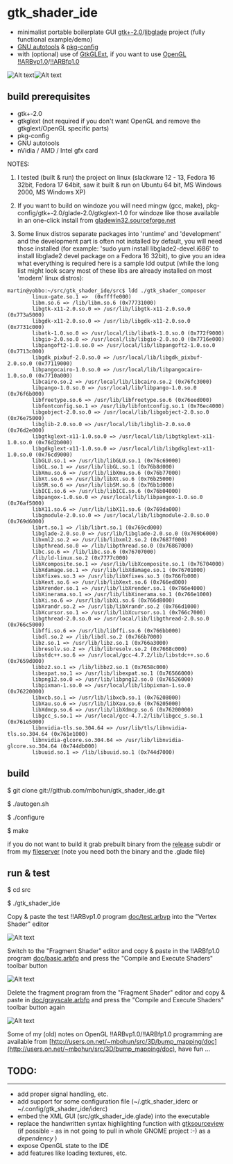 # gtk_shader_ide
- minimalist portable boilerplate GUI [gtk+-2.0](http://www.gtk.org)/[libglade](http://developer.gnome.org/libglade) project (fully functional example/demo)
- [GNU autotools](http://en.wikipedia.org/wiki/GNU_build_system) & [pkg-config](http://www.freedesktop.org/wiki/Software/pkg-config)
- with (optional) use of [GtkGLExt](http://projects.gnome.org/gtkglext), if you want to use [OpenGL](http://www.opengl.org) [!!ARBvp1.0](http://www.opengl.org/registry/specs/ARB/vertex_program.txt)/[!!ARBfp1.0](http://www.opengl.org/registry/specs/ARB/fragment_program.txt)

![Alt text](https://github.com/mbohun/gtk_shader_ide/raw/master/doc/small_gsc_screenshot_20041008-shadowsoft.png "2004-10-08, GUI mockup with GLSL code")![Alt text](https://github.com/mbohun/gtk_shader_ide/raw/master/doc/small_gsc_screenshot_20041019-shadowsoft.png "2004-10-19, one of the first real sessions")

## build prerequisites
- gtk+-2.0
- gtkglext (not required if you don't want OpenGL and remove the gtkglext/OpenGL specific parts)
- pkg-config
- GNU autotools
- nVidia / AMD / Intel gfx card

NOTES:

1. I tested (built & run) the project on linux (slackware 12 - 13, Fedora 16 32bit, Fedora 17 64bit, saw it built & run on Ubuntu 64 bit, MS Windows 2000, MS Windows XP)
2. If you want to build on windoze you will need mingw (gcc, make), pkg-config/gtk+-2.0/glade-2.0/gtkglext-1.0 for windoze like those available in an one-click install from [gladewin32.sourceforge.net](http://gladewin32.sourceforge.net)

3. Some linux distros separate packages into 'runtime' and 'development' and the development part is often not installed by default, you will need those installed (for example: 'sudo yum install libglade2-devel.i686' to install libglade2  devel package on a Fedora 16 32bit), to give you an idea what everything is required here is a sample ldd output (while the long list might look scary most of these libs are already installed on most 'modern' linux distros):

```
martin@yobbo:~/src/gtk_shader_ide/src$ ldd ./gtk_shader_composer
        linux-gate.so.1 =>  (0xffffe000)
        libm.so.6 => /lib/libm.so.6 (0x77731000)
        libgtk-x11-2.0.so.0 => /usr/lib/libgtk-x11-2.0.so.0 (0x773a5000)
        libgdk-x11-2.0.so.0 => /usr/lib/libgdk-x11-2.0.so.0 (0x7731c000)
        libatk-1.0.so.0 => /usr/local/lib/libatk-1.0.so.0 (0x772f9000)
        libgio-2.0.so.0 => /usr/local/lib/libgio-2.0.so.0 (0x7716e000)
        libpangoft2-1.0.so.0 => /usr/local/lib/libpangoft2-1.0.so.0 (0x7713c000)
        libgdk_pixbuf-2.0.so.0 => /usr/local/lib/libgdk_pixbuf-2.0.so.0 (0x77119000)
        libpangocairo-1.0.so.0 => /usr/local/lib/libpangocairo-1.0.so.0 (0x7710a000)
        libcairo.so.2 => /usr/local/lib/libcairo.so.2 (0x76fc3000)
        libpango-1.0.so.0 => /usr/local/lib/libpango-1.0.so.0 (0x76f6b000)
        libfreetype.so.6 => /usr/lib/libfreetype.so.6 (0x76eed000)
        libfontconfig.so.1 => /usr/lib/libfontconfig.so.1 (0x76ec4000)
        libgobject-2.0.so.0 => /usr/local/lib/libgobject-2.0.so.0 (0x76e75000)
        libglib-2.0.so.0 => /usr/local/lib/libglib-2.0.so.0 (0x76d2e000)
        libgtkglext-x11-1.0.so.0 => /usr/local/lib/libgtkglext-x11-1.0.so.0 (0x76d2b000)
        libgdkglext-x11-1.0.so.0 => /usr/local/lib/libgdkglext-x11-1.0.so.0 (0x76cd9000)
        libGLU.so.1 => /usr/lib/libGLU.so.1 (0x76c69000)
        libGL.so.1 => /usr/lib/libGL.so.1 (0x76b8d000)
        libXmu.so.6 => /usr/lib/libXmu.so.6 (0x76b77000)
        libXt.so.6 => /usr/lib/libXt.so.6 (0x76b25000)
        libSM.so.6 => /usr/lib/libSM.so.6 (0x76b1d000)
        libICE.so.6 => /usr/lib/libICE.so.6 (0x76b04000)
        libpangox-1.0.so.0 => /usr/local/lib/libpangox-1.0.so.0 (0x76af5000)
        libX11.so.6 => /usr/lib/libX11.so.6 (0x769da000)
        libgmodule-2.0.so.0 => /usr/local/lib/libgmodule-2.0.so.0 (0x769d6000)
        librt.so.1 => /lib/librt.so.1 (0x769cd000)
        libglade-2.0.so.0 => /usr/lib/libglade-2.0.so.0 (0x769b6000)
        libxml2.so.2 => /usr/lib/libxml2.so.2 (0x7687f000)
        libpthread.so.0 => /lib/libpthread.so.0 (0x76867000)
        libc.so.6 => /lib/libc.so.6 (0x76707000)
        /lib/ld-linux.so.2 (0x7777c000)
        libXcomposite.so.1 => /usr/lib/libXcomposite.so.1 (0x76704000)
        libXdamage.so.1 => /usr/lib/libXdamage.so.1 (0x76701000)
        libXfixes.so.3 => /usr/lib/libXfixes.so.3 (0x766fb000)
        libXext.so.6 => /usr/lib/libXext.so.6 (0x766ed000)
        libXrender.so.1 => /usr/lib/libXrender.so.1 (0x766e4000)
        libXinerama.so.1 => /usr/lib/libXinerama.so.1 (0x766e1000)
        libXi.so.6 => /usr/lib/libXi.so.6 (0x766d8000)
        libXrandr.so.2 => /usr/lib/libXrandr.so.2 (0x766d1000)
        libXcursor.so.1 => /usr/lib/libXcursor.so.1 (0x766c7000)
        libgthread-2.0.so.0 => /usr/local/lib/libgthread-2.0.so.0 (0x766c5000)
        libffi.so.6 => /usr/lib/libffi.so.6 (0x766bb000)
        libdl.so.2 => /lib/libdl.so.2 (0x766b7000)
        libz.so.1 => /usr/lib/libz.so.1 (0x766a3000)
        libresolv.so.2 => /lib/libresolv.so.2 (0x7668c000)
        libstdc++.so.6 => /usr/local/gcc-4.7.2/lib/libstdc++.so.6 (0x7659d000)
        libbz2.so.1 => /lib/libbz2.so.1 (0x7658c000)
        libexpat.so.1 => /usr/lib/libexpat.so.1 (0x76566000)
        libpng12.so.0 => /usr/lib/libpng12.so.0 (0x76526000)
        libpixman-1.so.0 => /usr/local/lib/libpixman-1.so.0 (0x76220000)
        libxcb.so.1 => /usr/lib/libxcb.so.1 (0x76208000)
        libXau.so.6 => /usr/lib/libXau.so.6 (0x76205000)
        libXdmcp.so.6 => /usr/lib/libXdmcp.so.6 (0x76200000)
        libgcc_s.so.1 => /usr/local/gcc-4.7.2/lib/libgcc_s.so.1 (0x761e5000)
        libnvidia-tls.so.304.64 => /usr/lib/tls/libnvidia-tls.so.304.64 (0x761e1000)
        libnvidia-glcore.so.304.64 => /usr/lib/libnvidia-glcore.so.304.64 (0x744db000)
        libuuid.so.1 => /lib/libuuid.so.1 (0x744d7000)
```

## build

$ git clone git://github.com/mbohun/gtk_shader_ide.git

$ ./autogen.sh

$ ./configure

$ make

if you do not want to build it grab prebuilt binary from the [release](https://github.com/mbohun/gtk_shader_ide/tree/master/release) subdir or from my [fileserver](http://users.on.net/~mbohun/src/2004-10-19-demo_shader_ide) (note you need both the binary and the .glade file)

## run & test
$ cd src

$ ./gtk_shader_ide

Copy & paste the test !!ARBvp1.0 program [doc/test.arbvp](https://raw.github.com/mbohun/gtk_shader_ide/master/doc/test.arbvp) into the "Vertex Shader" editor

![Alt text](https://raw.github.com/mbohun/gtk_shader_ide/master/doc/session/00-arbvp.png "test.arbvp")

Switch to the "Fragment Shader" editor and copy & paste in the !!ARBfp1.0 program [doc/basic.arbfp](https://raw.github.com/mbohun/gtk_shader_ide/master/doc/basic.arbfp) and press the "Compile and Execute Shaders" toolbar button

![Alt text](https://raw.github.com/mbohun/gtk_shader_ide/master/doc/session/01-arbfp-basic.png "basic.arbfp")

Delete the fragment program from the "Fragment Shader" editor and copy & paste in [doc/grayscale.arbfp](https://raw.github.com/mbohun/gtk_shader_ide/master/doc/grayscale.arbfp) and press the "Compile and Execute Shaders" toolbar button again

![Alt text](https://raw.github.com/mbohun/gtk_shader_ide/master/doc/session/02-arbfp-grayscale.png "grayscale.arbfp")

Some of my (old) notes on OpenGL !!ARBvp1.0/!!ARBfp1.0 programming are available from [http://users.on.net/~mbohun/src/3D/bump_mapping/doc](http://users.on.net/~mbohun/src/3D/bump_mapping/doc), have fun ...

## TODO:
-----
- add proper signal handling, etc.
- add support for some configuration file (~/.gtk_shader_iderc or ~/.config/gtk_shader_ide/iderc)
- embed the XML GUI (src/gtk_shader_ide.glade) into the executable
- replace the handwritten syntax highlighting function with [gtksourceview](http://projects.gnome.org/gtksourceview) (if possible - as in not going to pull in whole GNOME project :-) as a _dependency_ )
- expose OpenGL state to the IDE
- add features like loading textures, etc.

